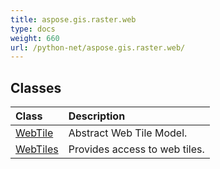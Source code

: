 ```yaml
---
title: aspose.gis.raster.web
type: docs
weight: 660
url: /python-net/aspose.gis.raster.web/
---
```





## **Classes**
| **Class** | **Description** |
| :- | :- |
| [WebTile](/psd/python-net/aspose.gis.raster.web/webtile/) | Abstract Web Tile Model. |
| [WebTiles](/psd/python-net/aspose.gis.raster.web/webtiles/) | Provides access to web tiles. |
